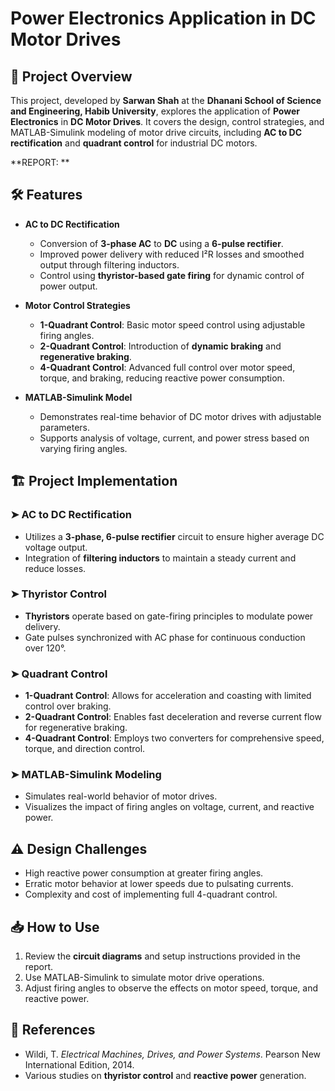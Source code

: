 # Power Electronics Application in DC Motor Drives

## 📌 Project Overview
This project, developed by **Sarwan Shah** at the **Dhanani School of Science and Engineering, Habib University**, explores the application of **Power Electronics** in **DC Motor Drives**. It covers the design, control strategies, and MATLAB-Simulink modeling of motor drive circuits, including **AC to DC rectification** and **quadrant control** for industrial DC motors.

**REPORT: **

## 🛠 Features  
- **AC to DC Rectification**  
  - Conversion of **3-phase AC** to **DC** using a **6-pulse rectifier**.
  - Improved power delivery with reduced I²R losses and smoothed output through filtering inductors.
  - Control using **thyristor-based gate firing** for dynamic control of power output.

- **Motor Control Strategies**
  - **1-Quadrant Control**: Basic motor speed control using adjustable firing angles.
  - **2-Quadrant Control**: Introduction of **dynamic braking** and **regenerative braking**.
  - **4-Quadrant Control**: Advanced full control over motor speed, torque, and braking, reducing reactive power consumption.

- **MATLAB-Simulink Model**
  - Demonstrates real-time behavior of DC motor drives with adjustable parameters.
  - Supports analysis of voltage, current, and power stress based on varying firing angles.

## 🏗 Project Implementation  
### ➤ **AC to DC Rectification**  
- Utilizes a **3-phase, 6-pulse rectifier** circuit to ensure higher average DC voltage output.
- Integration of **filtering inductors** to maintain a steady current and reduce losses.

### ➤ **Thyristor Control**  
- **Thyristors** operate based on gate-firing principles to modulate power delivery.
- Gate pulses synchronized with AC phase for continuous conduction over 120°.

### ➤ **Quadrant Control**  
- **1-Quadrant Control**: Allows for acceleration and coasting with limited control over braking.
- **2-Quadrant Control**: Enables fast deceleration and reverse current flow for regenerative braking.
- **4-Quadrant Control**: Employs two converters for comprehensive speed, torque, and direction control.

### ➤ **MATLAB-Simulink Modeling**  
- Simulates real-world behavior of motor drives.
- Visualizes the impact of firing angles on voltage, current, and reactive power.

## ⚠ Design Challenges  
- High reactive power consumption at greater firing angles.
- Erratic motor behavior at lower speeds due to pulsating currents.
- Complexity and cost of implementing full 4-quadrant control.

## 📥 How to Use  
1. Review the **circuit diagrams** and setup instructions provided in the report.
2. Use MATLAB-Simulink to simulate motor drive operations.
3. Adjust firing angles to observe the effects on motor speed, torque, and reactive power.

## 🔗 References  
- Wildi, T. *Electrical Machines, Drives, and Power Systems*. Pearson New International Edition, 2014.
- Various studies on **thyristor control** and **reactive power** generation.

